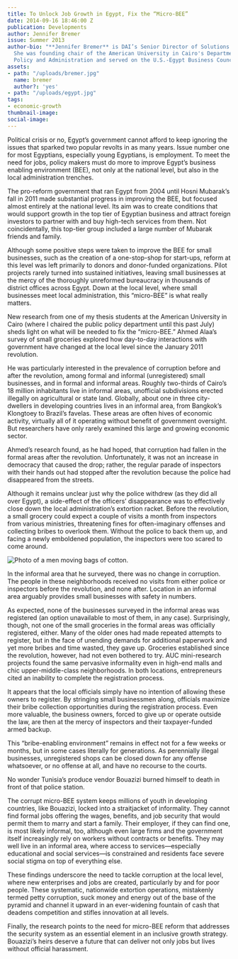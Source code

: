 ```yaml
---
title: To Unlock Job Growth in Egypt, Fix the “Micro-BEE”
date: 2014-09-16 18:46:00 Z
publication: Developments
author: Jennifer Bremer
issue: Summer 2013
author-bio: "**Jennifer Bremer** is DAI’s Senior Director of Solutions Marketing.
  She was founding chair of the American University in Cairo's Department of Public
  Policy and Administration and served on the U.S.-Egypt Business Council."
assets:
- path: "/uploads/bremer.jpg"
  name: bremer
  author?: 'yes'
- path: "/uploads/egypt.jpg"
tags:
- economic-growth
thumbnail-image:
social-image:
---
```


Political crisis or no, Egypt’s government cannot afford to keep ignoring the issues that sparked two popular revolts in as many years. Issue number one for most Egyptians, especially young Egyptians, is employment. To meet the need for jobs, policy makers must do more to improve Egypt’s business enabling environment (BEE), not only at the national level, but also in the local administration trenches.




The pro-reform government that ran Egypt from 2004 until Hosni Mubarak’s fall in 2011 made substantial progress in improving the BEE, but focused almost entirely at the national level. Its aim was to create conditions that would support growth in the top tier of Egyptian business and attract foreign investors to partner with and buy high-tech services from them. Not coincidentally, this top-tier group included a large number of Mubarak friends and family.

Although some positive steps were taken to improve the BEE for small businesses, such as the creation of a one-stop-shop for start-ups, reform at this level was left primarily to donors and donor-funded organizations. Pilot projects rarely turned into sustained initiatives, leaving small businesses at the mercy of the thoroughly unreformed bureaucracy in thousands of district offices across Egypt. Down at the local level, where small businesses meet local administration, this “micro-BEE” is what really matters.

New research from one of my thesis students at the American University in Cairo (where I chaired the public policy department until this past July) sheds light on what will be needed to fix the “micro-BEE.” Ahmed Alaa’s survey of small groceries explored how day-to-day interactions with government have changed at the local level since the January 2011 revolution.

He was particularly interested in the prevalence of corruption before and after the revolution, among formal and informal (unregistered) small businesses, and in formal and informal areas. Roughly two-thirds of Cairo’s 18 million inhabitants live in informal areas, unofficial subdivisions erected illegally on agricultural or state land. Globally, about one in three city-dwellers in developing countries lives in an informal area, from Bangkok’s Klongtoey to Brazil’s favelas. These areas are often hives of economic activity, virtually all of it operating without benefit of government oversight. But researchers have only rarely examined this large and growing economic sector.

Ahmed’s research found, as he had hoped, that corruption had fallen in the formal areas after the revolution. Unfortunately, it was not an increase in democracy that caused the drop; rather, the regular parade of inspectors with their hands out had stopped after the revolution because the police had disappeared from the streets.

Although it remains unclear just why the police withdrew (as they did all over Egypt), a side-effect of the officers’ disappearance was to effectively close down the local administration’s extortion racket. Before the revolution, a small grocery could expect a couple of visits a month from inspectors from various ministries, threatening fines for often-imaginary offenses and collecting bribes to overlook them. Without the police to back them up, and facing a newly emboldened population, the inspectors were too scared to come around.

![Photo of a men moving bags of cotton.](/uploads/egypt.jpg) 

In the informal area that he surveyed, there was no change in corruption. The people in these neighborhoods received no visits from either police or inspectors before the revolution, and none after. Location in an informal area arguably provides small businesses with safety in numbers.

As expected, none of the businesses surveyed in the informal areas was registered (an option unavailable to most of them, in any case). Surprisingly, though, not one of the small groceries in the formal areas was officially registered, either. Many of the older ones had made repeated attempts to register, but in the face of unending demands for additional paperwork and yet more bribes and time wasted, they gave up. Groceries established since the revolution, however, had not even bothered to try. AUC mini-research projects found the same pervasive informality even in high-end malls and chic upper-middle-class neighborhoods. In both locations, entrepreneurs cited an inability to complete the registration process.

It appears that the local officials simply have no intention of allowing these owners to register. By stringing small businessmen along, officials maximize their bribe collection opportunities during the registration process. Even more valuable, the business owners, forced to give up or operate outside the law, are then at the mercy of inspectors and their taxpayer-funded armed backup.

This “bribe-enabling environment” remains in effect not for a few weeks or months, but in some cases literally for generations. As perennially illegal businesses, unregistered shops can be closed down for any offense whatsoever, or no offense at all, and have no recourse to the courts.

No wonder Tunisia’s produce vendor Bouazizi burned himself to death in front of that police station.

The corrupt micro-BEE system keeps millions of youth in developing countries, like Bouazizi, locked into a straitjacket of informality. They cannot find formal jobs offering the wages, benefits, and job security that would permit them to marry and start a family. Their employer, if they can find one, is most likely informal, too, although even large firms and the government itself increasingly rely on workers without contracts or benefits. They may well live in an informal area, where access to services—especially educational and social services—is constrained and residents face severe social stigma on top of everything else.

These findings underscore the need to tackle corruption at the local level, where new enterprises and jobs are created, particularly by and for poor people. These systematic, nationwide extortion operations, mistakenly termed petty corruption, suck money and energy out of the base of the pyramid and channel it upward in an ever-widening fountain of cash that deadens competition and stifles innovation at all levels.

Finally, the research points to the need for micro-BEE reform that addresses the security system as an essential element in an inclusive growth strategy. Bouazizi’s heirs deserve a future that can deliver not only jobs but lives without official harassment.

